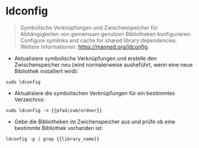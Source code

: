 # ldconfig

> Symbolische Verknüpfungen und Zwischenspeicher für Abhängigkeiten von gemeinsam genutzen Bibliotheken konfigurieren.
> Configure symlinks and cache for shared library dependencies.
> Weitere Informationen: <https://manned.org/ldconfig>.

- Aktualisiere symbolische Verknüpfungen und erstelle den Zwischenspeicher neu (wird normalerweise ausheführt, wenn eine neue Bibliothek installiert wird):

`sudo ldconfig`

- Aktualisiere die symbolischen Verknüpfungen für ein bestimmtes Verzeichnis:

`sudo ldconfig -n {{pfad/zum/ordner}}`

- Gebe die Bibliotheken im Zwichenspeicher aus und prüfe ob eine bestimmte Bibliothek vorhanden ist:

`ldconfig -p | grep {{library_name}}`
